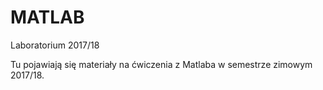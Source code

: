 # MATLAB
Laboratorium 2017/18

Tu pojawiają się materiały na ćwiczenia z Matlaba w semestrze zimowym 2017/18.
